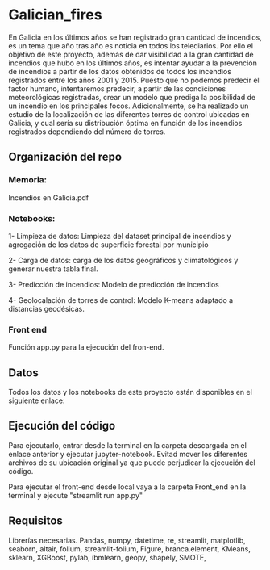 # Galician_fires

En Galicia en los últimos años se han registrado gran cantidad de incendios, es un tema que año tras año es noticia en todos los telediarios. Por ello el objetivo de este proyecto, además de dar visibilidad a la gran cantidad de incendios que hubo en los últimos años, es intentar ayudar a la prevención de incendios a partir de los datos obtenidos de todos los incendios registrados entre los años 2001 y 2015. 
Puesto que no podemos predecir el factor humano, intentaremos predecir, a partir de las condiciones meteorológicas registradas, crear un modelo que prediga la posibilidad de un incendio en los principales focos.
Adicionalmente, se ha realizado un estudio de la localización de las diferentes torres de control ubicadas en Galicia, y cual sería su distribución óptima en función de los incendios registrados dependiendo del número de torres. 

## Organización del repo 
### Memoria: 
Incendios en Galicia.pdf
### Notebooks:
1- Limpieza de datos: Limpieza del dataset principal de incendios y agregación de los datos de superficie forestal por municipio

2- Carga de datos: carga de los datos geográficos y climatológicos y generar nuestra tabla final. 

3- Predicción de incendios: Modelo de predicción de incendios

4- Geolocalación de torres de control: Modelo K-means adaptado a distancias geodésicas.

### Front end 
Función app.py para la ejecución del fron-end. 


##  Datos 
Todos los datos y los notebooks de este proyecto están disponibles en el siguiente enlace: 


## Ejecución del código

Para ejecutarlo, entrar desde la terminal en la carpeta descargada en el enlace anterior y ejecutar jupyter-notebook. Evitad mover los diferentes archivos de su ubicación original ya que puede perjudicar la ejecución del código. 

Para ejecutar el front-end desde local vaya a la carpeta Front_end en la terminal y ejecute "streamlit run app.py"

## Requisitos
Librerías necesarias.
Pandas, numpy, datetime, re, streamlit, matplotlib, seaborn, altair, folium, streamlit-folium, Figure, branca.element, KMeans, sklearn, XGBoost, pylab, ibmlearn, geopy, shapely, SMOTE,
